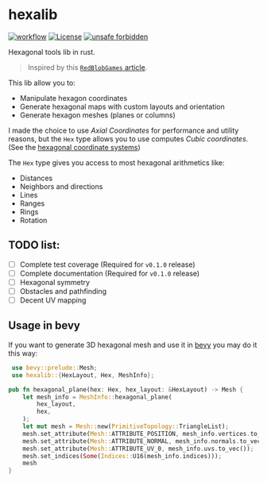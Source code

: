 <!-- cargo-sync-readme start -->

 # hexalib

 [![workflow](https://github.com/ManevilleF/hexalib/actions/workflows/rust.yml/badge.svg)](https://github.com/ManevilleF/hexalib/actions/workflows/rust.yml)
 [![License](https://img.shields.io/badge/License-Apache_2.0-blue.svg)](./LICENSE)
 [![unsafe forbidden](https://img.shields.io/badge/unsafe-forbidden-success.svg)](https://github.com/rust-secure-code/safety-dance/)

 Hexagonal tools lib in rust.

 > Inspired by this [`RedBlobGames` article](https://www.redblobgames.com/grids/hexagons/implementation.html).

 This lib allow you to:
 - Manipulate hexagon coordinates
 - Generate hexagonal maps with custom layouts and orientation
 - Generate hexagon meshes (planes or columns)

 I made the choice to use *Axial Coordinates* for performance and utility reasons,
 but the `Hex` type allows you to use computes *Cubic coordinates*. (See the [hexagonal coordinate systems](https://www.redblobgames.com/grids/hexagons/#coordinates))

 The `Hex` type gives you access to most hexagonal arithmetics like:
 - Distances
 - Neighbors and directions
 - Lines
 - Ranges
 - Rings
 - Rotation

 ## TODO list:

 - [ ] Complete test coverage (Required for `v0.1.0` release)
 - [ ] Complete documentation (Required for `v0.1.0` release)
 - [ ] Hexagonal symmetry
 - [ ] Obstacles and pathfinding
 - [ ] Decent UV mapping

 ## Usage in bevy

 If you want to generate 3D hexagonal mesh and use it in [bevy](bevyengine.org) you may do it this way:

```rust
 use bevy::prelude::Mesh;
 use hexalib::{HexLayout, Hex, MeshInfo};

pub fn hexagonal_plane(hex: Hex, hex_layout: &HexLayout) -> Mesh {
    let mesh_info = MeshInfo::hexagonal_plane(
        hex_layout,
        hex,
    );
    let mut mesh = Mesh::new(PrimitiveTopology::TriangleList);
    mesh.set_attribute(Mesh::ATTRIBUTE_POSITION, mesh_info.vertices.to_vec());
    mesh.set_attribute(Mesh::ATTRIBUTE_NORMAL, mesh_info.normals.to_vec());
    mesh.set_attribute(Mesh::ATTRIBUTE_UV_0, mesh_info.uvs.to_vec());
    mesh.set_indices(Some(Indices::U16(mesh_info.indices)));
    mesh
}
```

<!-- cargo-sync-readme end -->